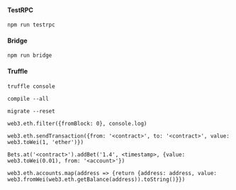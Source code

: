 #### TestRPC

`npm run testrpc`

#### Bridge

`npm run bridge`

#### Truffle

`truffle console`

`compile --all`

`migrate --reset`

`web3.eth.filter({fromBlock: 0}, console.log)`

`web3.eth.sendTransaction({from: '<contract>', to: '<contract>', value: web3.toWei(1, 'ether')})`

`Bets.at('<contract>').addBet('1.4', <timestamp>, {value: web3.toWei(0.01), from: '<account>'})`

`web3.eth.accounts.map(address => {return {address: address, value: web3.fromWei(web3.eth.getBalance(address)).toString()}})`

